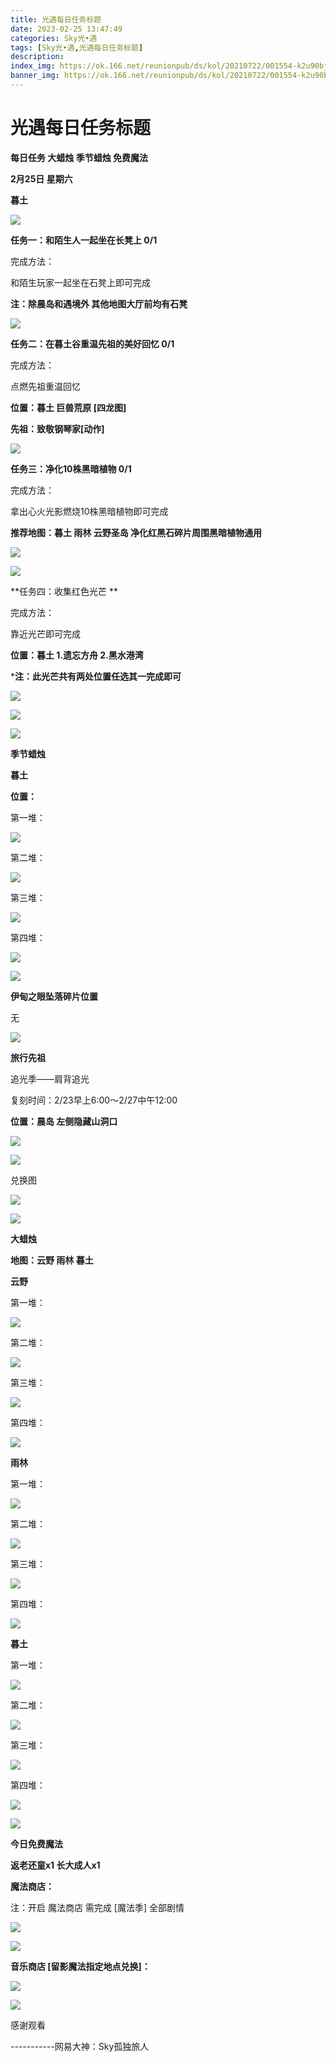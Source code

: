 ```yaml
---
title: 光遇每日任务标题
date: 2023-02-25 13:47:49
categories: Sky光•遇
tags: [Sky光•遇,光遇每日任务标题]
description: 
index_img: https://ok.166.net/reunionpub/ds/kol/20210722/001554-k2u90bj7ay.png?imageView&thumbnail=600x0&type=jpg
banner_img: https://ok.166.net/reunionpub/ds/kol/20210722/001554-k2u90bj7ay.png?imageView&thumbnail=600x0&type=jpg
---
```

# 光遇每日任务标题
**每日任务 大蜡烛 季节蜡烛 免费魔法**

 **2月25日 星期六**

 **暮土**

![](https://img.166.net/reunionpub/ds/kol/20230225/001241-d8369ejltr.png)

 **任务一：和陌生人一起坐在长凳上 0/1**

完成方法：

和陌生玩家一起坐在石凳上即可完成

 **注：除晨岛和遇境外 其他地图大厅前均有石凳**

![](https://img.166.net/reunionpub/ds/kol/20230225/000137-sdisbzj0ah.jpg)

 **任务二：在暮土谷重温先祖的美好回忆 0/1**

完成方法：

点燃先祖重温回忆

 **位置：暮土 巨兽荒原 [四龙图]**

 **先祖：致敬钢琴家[动作]**

![](https://img.166.net/reunionpub/ds/kol/20230225/000436-dcqelsuom6.jpg)

 **任务三：净化10株黑暗植物 0/1**

完成方法：

拿出心火光影燃烧10株黑暗植物即可完成

 **推荐地图：暮土 雨林 云野圣岛   净化红黑石碎片周围黑暗植物通用**

![](https://img.166.net/reunionpub/ds/kol/20230225/000525-u8an54lh6g.jpeg)

![](https://img.166.net/reunionpub/ds/kol/20230225/000533-ryjne13usq.jpeg)

 **任务四：收集红色光芒  **

完成方法：

靠近光芒即可完成

 **位置：暮土  1.遗忘方舟 2.黑水港湾**

 ***注：此光芒共有两处位置任选其一完成即可**

![](https://img.166.net/reunionpub/ds/kol/20230225/000554-42m7s1y8d5.jpeg)

![](https://img.166.net/reunionpub/ds/kol/20230225/000609-bl1v7yhf30.jpeg)

![](https://img.166.net/reunionpub/ds/kol/20221018/100256-wzutnocka0.png)

 **季节蜡烛**

 **暮土**

 **位置：**

第一堆：

![](https://img.166.net/reunionpub/ds/kol/20230224/233043-lc2qyus49j.jpeg)

第二堆：

![](https://img.166.net/reunionpub/ds/kol/20230224/233054-4gpedlyzov.jpeg)

第三堆：

![](https://img.166.net/reunionpub/ds/kol/20230224/233101-lwmz0d3ybf.jpeg)

第四堆：

![](https://img.166.net/reunionpub/ds/kol/20230224/233110-6hp5anuve3.jpeg)

![](https://img.166.net/reunionpub/ds/kol/20221130/005912-5mvshq9nf3.png)

 **伊甸之眼坠落碎片位置**

无

![](https://img.166.net/reunionpub/ds/kol/20221018/100256-wzutnocka0.png)

 **旅行先祖**

追光季——肩背追光

复刻时间：2/23早上6:00～2/27中午12:00

 **位置：晨岛  左侧隐藏山洞口**

![](https://img.166.net/reunionpub/ds/kol/20230223/020547-asqpr1ny4l.jpg)

![](https://img.166.net/reunionpub/ds/kol/20230223/000836-vk193hadoz.jpeg)

兑换图

![](https://img.166.net/reunionpub/ds/kol/20230224/101152-pzss2ir95l.jpg)

![](https://img.166.net/reunionpub/ds/kol/20221018/100256-wzutnocka0.png)

 **大蜡烛**

 **地图：云野 雨林 暮土**

 **云野**

第一堆：

![](https://img.166.net/reunionpub/ds/kol/20230224/233326-ugqfeydwln.jpeg)

第二堆：

![](https://img.166.net/reunionpub/ds/kol/20230224/233337-sg9a1jep83.jpeg)

第三堆：

![](https://img.166.net/reunionpub/ds/kol/20230224/233346-civj587aw3.jpeg)

第四堆：

![](https://img.166.net/reunionpub/ds/kol/20230224/233354-sc6tpzed1w.jpeg)

 **雨林**

第一堆：

![](https://img.166.net/reunionpub/ds/kol/20230225/001436-s6bfyg4hpc.jpg)

第二堆：

![](https://img.166.net/reunionpub/ds/kol/20230225/001447-pybz1t8mhs.jpeg)

第三堆：

![](https://img.166.net/reunionpub/ds/kol/20230225/001456-6023zb5j9f.jpg)

第四堆：

![](https://img.166.net/reunionpub/ds/kol/20230225/001506-s23wt051bq.jpg)

 **暮土**

第一堆：

![](https://img.166.net/reunionpub/ds/kol/20230224/233623-m15h0qbsvs.jpeg)

第二堆：

![](https://img.166.net/reunionpub/ds/kol/20230224/233631-psrk1589ol.jpeg)

第三堆：

![](https://img.166.net/reunionpub/ds/kol/20230224/233639-2umz43shod.jpeg)

第四堆：

![](https://img.166.net/reunionpub/ds/kol/20230224/233647-2950y8bfiu.jpeg)

![](https://img.166.net/reunionpub/ds/kol/20221018/100256-wzutnocka0.png)

 **今日免费魔法**

 **返老还童x1 长大成人x1**

 **魔法商店：**

注：开启 魔法商店 需完成 [魔法季] 全部剧情

![](https://img.166.net/reunionpub/ds/kol/20221018/100559-oibznvdtus.png)

![](https://img.166.net/reunionpub/ds/kol/20230224/233719-wqsl6dauz7.jpeg)

 **音乐商店 [留影魔法指定地点兑换]：**

![](https://img.166.net/reunionpub/ds/kol/20230224/233737-f01qbz3jyk.jpeg)

 **![](https://img.166.net/reunionpub/ds/kol/20221018/100256-wzutnocka0.png)**

感谢观看

\-----------网易大神：Sky孤独旅人

